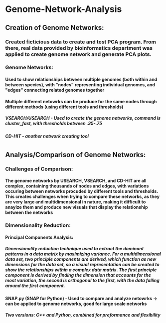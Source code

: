 # Genome-Network-Analysis
## Creation of Genome Networks:
### Created ficticious data to create and test PCA program. From there, real data provided by bioinformatics department was applied to create genome network and generate PCA plots. 
### Genome Networks:
#### Used to show relationships between multiple genomes (both within and between species), with "nodes" representing individual genomes, and "edges" connecting related genomes together
#### Multiple different netowrks can be produce for the same nodes through different methods (using different tools and thresholds)
##### VSEARCH/USEARCH - Used to create the genome networks, command is cluster_fast, with thresholds between .35-.75
##### CD-HIT - another network creating tool
#
## Analysis/Comparison of Genome Networks:
### Challenges of Comparison:
#### The genome networks by USEARCH, VSEARCH, and CD-HIT are all complex, containing thousands of nodes and edges, with variations occuring between networks procuded by different tools and thresholds. This creates challenges when trying to compare these networks, as they are very large and multidimensional in nature, making it difficult to anaylze them and produce new visuals that display the relationship between the networks
### Dimensionality Reduction: 
#### 
#### Principal Components Analysis:
##### Dimensionality reduction technique used to extract the dominant patterns in a data matrix by maximizing variance. For a multidimensional data set, two principle components are derived, which function as new dimensions for the data set, so a visual representation can be created to show the relationships within a complex data matrix. The first principle component is derived by finding the dimension that accounts for the most variation, the second is orthogonal to the first, with the data falling around the first component.
#### SNAP.py (SNAP for Python) - Used to compare and analyze netowrks -> can be applied to genome networks, good for large scale networks
##### Two versions: C++ and Python, combined for preformance and flexibility
